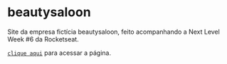 # beautysaloon

Site da empresa fictícia beautysaloon, feito acompanhando a Next Level Week #6 da Rocketseat. 

[`clique aqui`](https://jairo-sousa.github.io/beautysaloon/) para acessar a página.
